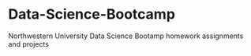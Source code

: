 # Data-Science-Bootcamp
Northwestern University Data Science Bootamp homework assignments and projects
